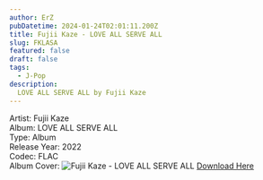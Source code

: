 ```yaml
---
author: ErZ
pubDatetime: 2024-01-24T02:01:11.200Z
title: Fujii Kaze - LOVE ALL SERVE ALL
slug: FKLASA
featured: false
draft: false
tags:
  - J-Pop
description:
  LOVE ALL SERVE ALL by Fujii Kaze
---
```

Artist: Fujii Kaze<br>
Album: LOVE ALL SERVE ALL<br>
Type: Album<br>
Release Year: 2022<br>
Codec: FLAC<br>
Album Cover: ![Fujii Kaze - LOVE ALL SERVE ALL](https://ucarecdn.com/346e8adc-3013-4db7-a8c5-9da07c83305e/-/preview/300x300/-/quality/smart_retina/-/format/auto/)
[Download Here](https://cuty.io/FKLASA)